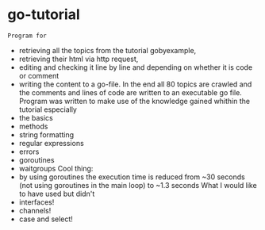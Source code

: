 # go-tutorial
	Program for

- retrieving all the topics from the tutorial gobyexample,
- retrieving their html via http request,
- editing and checking it line by line and depending on whether it is code or comment
- writing the content to a go-file.
In the end all 80 topics are crawled and the comments and lines of code are written to an executable go file.
Program was written to make use of the knowledge gained whithin the tutorial especially
- the basics
- methods
- string formatting
- regular expressions
- errors
- goroutines
- waitgroups
Cool thing:
- by using goroutines the execution time is reduced from ~30 seconds (not using goroutines in the main loop) to ~1.3 seconds
What I would like to have used but didn't
- interfaces!
- channels!
- case and select!
